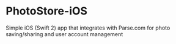 # PhotoStore-iOS
Simple iOS (Swift 2) app that integrates with Parse.com for photo saving/sharing and user account management
